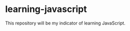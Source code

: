 learning-javascript
===================

This repository will be my indicator of learning JavaScript.
